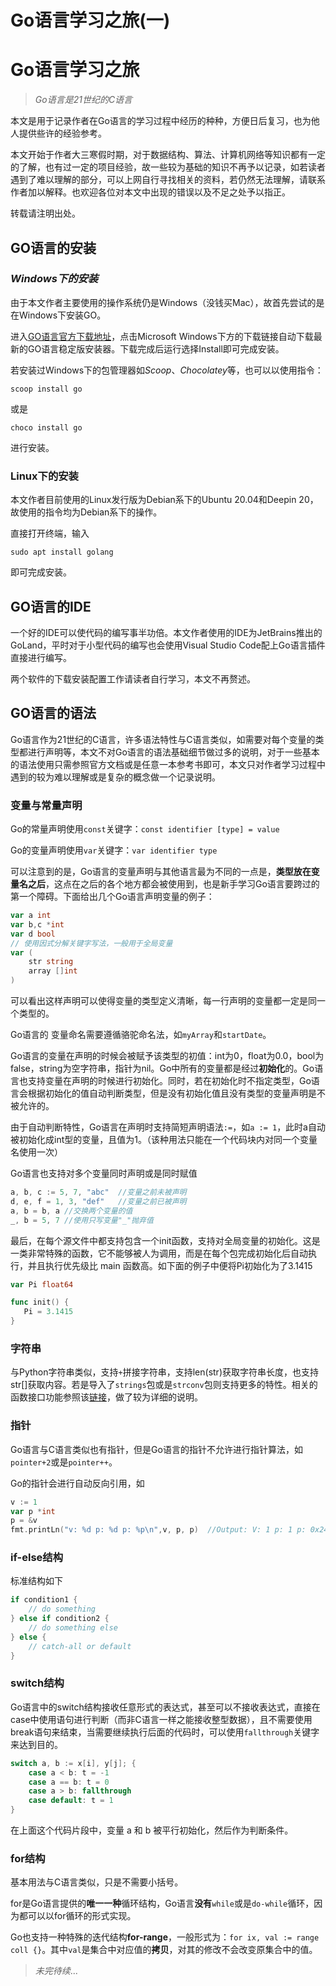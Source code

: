 # Go语言学习之旅(一)


# Go语言学习之旅

> *Go语言是21世纪的C语言*

本文是用于记录作者在Go语言的学习过程中经历的种种，方便日后复习，也为他人提供些许的经验参考。

本文开始于作者大三寒假时期，对于数据结构、算法、计算机网络等知识都有一定的了解，也有过一定的项目经验，故一些较为基础的知识不再予以记录，如若读者遇到了难以理解的部分，可以上网自行寻找相关的资料，若仍然无法理解，请联系作者加以解释。也欢迎各位对本文中出现的错误以及不足之处予以指正。

转载请注明出处。

## GO语言的安装

### *Windows下的安装*

由于本文作者主要使用的操作系统仍是Windows（没钱买Mac），故首先尝试的是在Windows下安装GO。

进入[GO语言官方下载地址](https://golang.org/dl/)，点击Microsoft Windows下方的下载链接自动下载最新的GO语言稳定版安装器。下载完成后运行选择Install即可完成安装。

若安装过Windows下的包管理器如*Scoop*、*Chocolatey*等，也可以以使用指令：

```shell
scoop install go
```

或是

```shell
choco install go
```

进行安装。

### Linux下的安装

本文作者目前使用的Linux发行版为Debian系下的Ubuntu 20.04和Deepin 20，故使用的指令均为Debian系下的操作。

直接打开终端，输入

```shell
sudo apt install golang
```

即可完成安装。

## GO语言的IDE

一个好的IDE可以使代码的编写事半功倍。本文作者使用的IDE为JetBrains推出的GoLand，平时对于小型代码的编写也会使用Visual Studio Code配上Go语言插件直接进行编写。

两个软件的下载安装配置工作请读者自行学习，本文不再赘述。

## GO语言的语法

Go语言作为21世纪的C语言，许多语法特性与C语言类似，如需要对每个变量的类型都进行声明等，本文不对Go语言的语法基础细节做过多的说明，对于一些基本的语法使用只需参照官方文档或是任意一本参考书即可，本文只对作者学习过程中遇到的较为难以理解或是复杂的概念做一个记录说明。

### 变量与常量声明

Go的常量声明使用`const`关键字：`const identifier [type] = value`

Go的变量声明使用`var`关键字：`var identifier type`

可以注意到的是，Go语言的变量声明与其他语言最为不同的一点是，**类型放在变量名之后**，这点在之后的各个地方都会被使用到，也是新手学习Go语言要跨过的第一个障碍。下面给出几个Go语言声明变量的例子：

```Go
var a int
var b,c *int
var d bool
// 使用因式分解关键字写法，一般用于全局变量
var (
	str string
	array []int
)
```

可以看出这样声明可以使得变量的类型定义清晰，每一行声明的变量都一定是同一个类型的。

Go语言的 变量命名需要遵循骆驼命名法，如`myArray`和`startDate`。

Go语言的变量在声明的时候会被赋予该类型的初值：int为0，float为0.0，bool为false，string为空字符串，指针为nil。Go中所有的变量都是经过**初始化**的。Go语言也支持变量在声明的时候进行初始化。同时，若在初始化时不指定类型，Go语言会根据初始化的值自动判断类型，但是没有初始化值且没有类型的变量声明是不被允许的。

由于自动判断特性，Go语言在声明时支持简短声明语法`:=`，如`a := 1`，此时a自动被初始化成int型的变量，且值为1。（该种用法只能在一个代码块内对同一个变量名使用一次）

Go语言也支持对多个变量同时声明或是同时赋值

```go
a, b, c := 5, 7, "abc"	//变量之前未被声明
d, e, f = 1, 3, "def"	//变量之前已被声明
a, b = b, a	//交换两个变量的值
_, b = 5, 7	//使用只写变量"_"抛弃值
```

最后，在每个源文件中都支持包含一个init函数，支持对全局变量的初始化。这是一类非常特殊的函数，它不能够被人为调用，而是在每个包完成初始化后自动执行，并且执行优先级比 main 函数高。如下面的例子中便将Pi初始化为了3.1415

```go
var Pi float64

func init() {
   Pi = 3.1415
}
```

### 字符串

与Python字符串类似，支持`+`拼接字符串，支持len(str)获取字符串长度，也支持str[]获取内容。若是导入了`strings`包或是`strconv`包则支持更多的特性。相关的函数接口功能参照该[链接](https://github.com/unknwon/the-way-to-go_ZH_CN/blob/master/eBook/04.7.md)，做了较为详细的说明。

### 指针

Go语言与C语言类似也有指针，但是Go语言的指针不允许进行指针算法，如`pointer+2`或是`pointer++`。

Go的指针会进行自动反向引用，如

```go
v := 1
var p *int
p = &v
fmt.printLn("v: %d p: %d p: %p\n",v, p, p)	//Output: V: 1 p: 1 p: 0x24f0820
```

### if-else结构

标准结构如下

```go
if condition1 {
	// do something	
} else if condition2 {
	// do something else	
} else {
	// catch-all or default
}
```

### switch结构

Go语言中的switch结构接收任意形式的表达式，甚至可以不接收表达式，直接在case中使用语句进行判断（而非C语言一样之能接收整型数据），且不需要使用break语句来结束，当需要继续执行后面的代码时，可以使用`fallthrough`关键字来达到目的。

```go
switch a, b := x[i], y[j]; {
	case a < b: t = -1
	case a == b: t = 0
	case a > b: fallthrough
    case default: t = 1
}
```

在上面这个代码片段中，变量 a 和 b 被平行初始化，然后作为判断条件。

### for结构

基本用法与C语言类似，只是不需要小括号。

for是Go语言提供的**唯一一种**循环结构，Go语言**没有**`while`或是`do-while`循环，因为都可以以for循环的形式实现。

Go也支持一种特殊的迭代结构**for-range**，一般形式为：`for ix, val := range coll {}`。其中`val`是集合中对应值的**拷贝**，对其的修改不会改变原集合中的值。

> *未完待续*...
